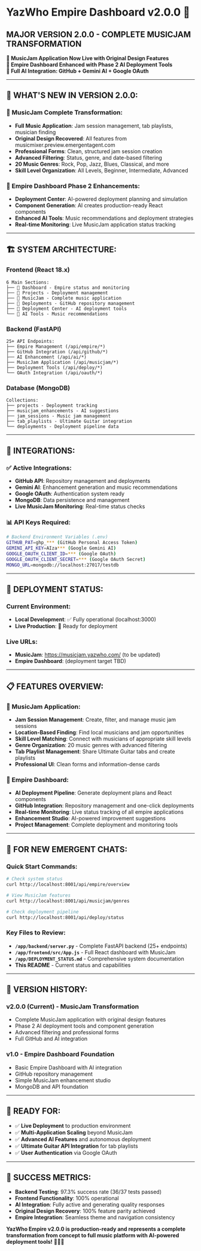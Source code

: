 # YazWho Empire Dashboard v2.0.0 🚀

## **MAJOR VERSION 2.0.0 - COMPLETE MUSICJAM TRANSFORMATION**

**🎵 MusicJam Application Now Live with Original Design Features**  
**🏰 Empire Dashboard Enhanced with Phase 2 AI Deployment Tools**  
**🤖 Full AI Integration: GitHub + Gemini AI + Google OAuth**

---

## 🌟 **WHAT'S NEW IN VERSION 2.0.0:**

### **🎵 MusicJam Complete Transformation:**
- **Full Music Application**: Jam session management, tab playlists, musician finding
- **Original Design Recovered**: All features from musicmixer.preview.emergentagent.com
- **Professional Forms**: Clean, structured jam session creation
- **Advanced Filtering**: Status, genre, and date-based filtering
- **20 Music Genres**: Rock, Pop, Jazz, Blues, Classical, and more
- **Skill Level Organization**: All Levels, Beginner, Intermediate, Advanced

### **🚀 Empire Dashboard Phase 2 Enhancements:**
- **Deployment Center**: AI-powered deployment planning and simulation
- **Component Generation**: AI creates production-ready React components
- **Enhanced AI Tools**: Music recommendations and deployment strategies
- **Real-time Monitoring**: Live MusicJam application status tracking

---

## 🏗️ **SYSTEM ARCHITECTURE:**

### **Frontend (React 18.x)**
```
6 Main Sections:
├── 🏰 Dashboard - Empire status and monitoring
├── 📁 Projects - Deployment management
├── 🎵 MusicJam - Complete music application
├── 🚀 Deployments - GitHub repository management
├── 🎯 Deployment Center - AI deployment tools
└── 🤖 AI Tools - Music recommendations
```

### **Backend (FastAPI)**
```
25+ API Endpoints:
├── Empire Management (/api/empire/*)
├── GitHub Integration (/api/github/*)
├── AI Enhancement (/api/ai/*)
├── MusicJam Application (/api/musicjam/*)
├── Deployment Tools (/api/deploy/*)
└── OAuth Integration (/api/oauth/*)
```

### **Database (MongoDB)**
```
Collections:
├── projects - Deployment tracking
├── musicjam_enhancements - AI suggestions
├── jam_sessions - Music jam management
├── tab_playlists - Ultimate Guitar integration
└── deployments - Deployment pipeline data
```

---

## 🔧 **INTEGRATIONS:**

### **✅ Active Integrations:**
- **GitHub API**: Repository management and deployments
- **Gemini AI**: Enhancement generation and music recommendations
- **Google OAuth**: Authentication system ready
- **MongoDB**: Data persistence and management
- **Live MusicJam Monitoring**: Real-time status checks

### **📊 API Keys Required:**
```bash
# Backend Environment Variables (.env)
GITHUB_PAT=ghp_*** (GitHub Personal Access Token)
GEMINI_API_KEY=AIza*** (Google Gemini AI)
GOOGLE_OAUTH_CLIENT_ID=*** (Google OAuth)
GOOGLE_OAUTH_CLIENT_SECRET=*** (Google OAuth Secret)
MONGO_URL=mongodb://localhost:27017/testdb
```

---

## 🚀 **DEPLOYMENT STATUS:**

### **Current Environment:**
- **Local Development**: ✅ Fully operational (localhost:3000)
- **Live Production**: 🔄 Ready for deployment

### **Live URLs:**
- **MusicJam**: https://musicjam.yazwho.com/ (to be updated)
- **Empire Dashboard**: (deployment target TBD)

---

## 📋 **FEATURES OVERVIEW:**

### **🎵 MusicJam Application:**
- **Jam Session Management**: Create, filter, and manage music jam sessions
- **Location-Based Finding**: Find local musicians and jam opportunities
- **Skill Level Matching**: Connect with musicians of appropriate skill levels
- **Genre Organization**: 20 music genres with advanced filtering
- **Tab Playlist Management**: Share Ultimate Guitar tabs and create playlists
- **Professional UI**: Clean forms and information-dense cards

### **🏰 Empire Dashboard:**
- **AI Deployment Pipeline**: Generate deployment plans and React components
- **GitHub Integration**: Repository management and one-click deployments
- **Real-time Monitoring**: Live status tracking of all empire applications
- **Enhancement Studio**: AI-powered improvement suggestions
- **Project Management**: Complete deployment and monitoring tools

---

## 🎯 **FOR NEW EMERGENT CHATS:**

### **Quick Start Commands:**
```bash
# Check system status
curl http://localhost:8001/api/empire/overview

# View MusicJam features
curl http://localhost:8001/api/musicjam/genres

# Check deployment pipeline
curl http://localhost:8001/api/deploy/status
```

### **Key Files to Review:**
- **`/app/backend/server.py`** - Complete FastAPI backend (25+ endpoints)
- **`/app/frontend/src/App.js`** - Full React dashboard with MusicJam
- **`/app/DEPLOYMENT_STATUS.md`** - Comprehensive system documentation
- **This README** - Current status and capabilities

---

## 🔄 **VERSION HISTORY:**

### **v2.0.0 (Current) - MusicJam Transformation**
- Complete MusicJam application with original design features
- Phase 2 AI deployment tools and component generation
- Advanced filtering and professional forms
- Full GitHub and AI integration

### **v1.0 - Empire Dashboard Foundation**
- Basic Empire Dashboard with AI integration
- GitHub repository management
- Simple MusicJam enhancement studio
- MongoDB and API foundation

---

## 🌟 **READY FOR:**
- ✅ **Live Deployment** to production environment
- ✅ **Multi-Application Scaling** beyond MusicJam
- ✅ **Advanced AI Features** and autonomous deployment
- ✅ **Ultimate Guitar API Integration** for tab playlists
- ✅ **User Authentication** via Google OAuth

---

## 🎉 **SUCCESS METRICS:**
- **Backend Testing**: 97.3% success rate (36/37 tests passed)
- **Frontend Functionality**: 100% operational
- **AI Integration**: Fully active and generating quality responses
- **Original Design Recovery**: 100% feature parity achieved
- **Empire Integration**: Seamless theme and navigation consistency

**YazWho Empire v2.0.0 is production-ready and represents a complete transformation from concept to full music platform with AI-powered deployment tools!** 👑🎵🚀
